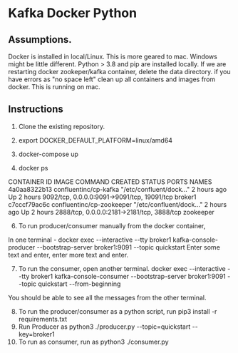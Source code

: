 # Kafka Docker Python

## Assumptions. 
 Docker is installed in local/Linux. This is more geared to mac. Windows might be little different. 
 Python > 3.8 and pip are installed locally.
 If we are restarting docker zookeper/kafka container, delete the data directory. 
 if you have errors as "no space left" clean up all containers and images from docker. 
 This is running on mac. 


## Instructions

1. Clone the existing repository.

2. export DOCKER_DEFAULT_PLATFORM=linux/amd64

3. docker-compose up 

4. docker ps 

CONTAINER ID   IMAGE                       COMMAND                  CREATED       STATUS       PORTS                                         NAMES
4a0aa8322b13   confluentinc/cp-kafka       "/etc/confluent/dock…"   2 hours ago   Up 2 hours   9092/tcp, 0.0.0.0:9091->9091/tcp, 19091/tcp   broker1
c7cccf79ac6c   confluentinc/cp-zookeeper   "/etc/confluent/dock…"   2 hours ago   Up 2 hours   2888/tcp, 0.0.0.0:2181->2181/tcp, 3888/tcp    zookeeper

6. To run producer/consumer manually from the docker container, 

In one terminal - docker exec --interactive --tty broker1 kafka-console-producer --bootstrap-server broker1:9091  --topic quickstart
Enter some text and enter, enter more text and enter. 

7. To run the consumer, open another terminal. 
docker exec --interactive --tty broker1 kafka-console-consumer --bootstrap-server broker1:9091  --topic quickstart  --from-beginning

You should be able to see all the messages from the other terminal. 

8. To run the producer/consumer as a python script, run pip3 install -r requirements.txt
9. Run Producer as python3 ./producer.py --topic=quickstart --key=broker1
10. To run as consumer, run as python3 ./consumer.py 

